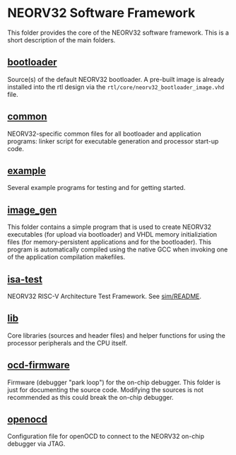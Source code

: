 # NEORV32 Software Framework

This folder provides the core of the NEORV32 software framework.
This is a short description of the main folders.


## [bootloader](bootloader)

Source(s) of the default NEORV32 bootloader.
A pre-built image is already installed into the rtl design via the `rtl/core/neorv32_bootloader_image.vhd` file.


## [common](common)

NEORV32-specific common files for all bootloader and application programs:
linker script for executable generation and processor start-up code.


## [example](example)

Several example programs for testing and for getting started.


## [image_gen](image_gen)

This folder contains a simple program that is used to create NEORV32 executables (for upload via bootloader) and VHDL
memory initializiation files (for memory-persistent applications and for the bootloader).
This program is automatically compiled using the native GCC when invoking one of the application compilation makefiles.


## [isa-test](isa-test)

NEORV32 RISC-V Architecture Test Framework.
See [sim/README](../sim/README.md).


## [lib](lib)

Core libraries (sources and header files) and helper functions for using the processor peripherals and the CPU itself.


## [ocd-firmware](ocd-firmware)

Firmware (debugger "park loop") for the on-chip debugger. This folder is just for documenting the source code.
Modifying the sources is not recommended as this could break the on-chip debugger.


## [openocd](openocd)

Configuration file for openOCD to connect to the NEORV32 on-chip debugger via JTAG.
